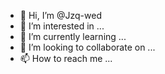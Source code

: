 - 👋 Hi, I’m @Jzq-wed
- 👀 I’m interested in ...
- 🌱 I’m currently learning ...
- 💞️ I’m looking to collaborate on ...
- 📫 How to reach me ...

<!---
Jzq-wed/Jzq-wed is a ✨ special ✨ repository because its `README.md` (this file) appears on your GitHub profile.
You can click the Preview link to take a look at your changes.
--->

